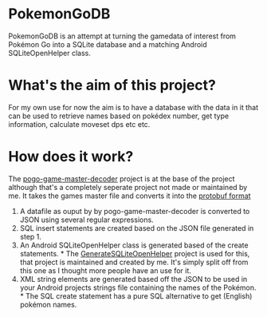 # PokemonGoDB
PokemonGoDB is an attempt at turning the gamedata of interest from Pokémon Go into a SQLite database and a matching Android SQLiteOpenHelper class.
# What's the aim of this project?
For my own use for now the aim is to have a database with the data in it that can be used to retrieve names based on pokédex number, get type information, calculate moveset dps etc etc.
# How does it work?
The [pogo-game-master-decoder](https://github.com/apavlinovic/pogo-game-master-decoder) project is at the base of the project although that's a completely seperate project not made or maintained by me. It takes the games master file and converts it into the [protobuf format](https://developers.google.com/protocol-buffers/)
  1. A datafile as ouput by by pogo-game-master-decoder is converted to JSON using several regular expressions.
  2. SQL insert statements are created based on the JSON file generated in step 1.
  3. An Android SQLiteOpenHelper class is generated based of the create statements.
    * The [GenerateSQLiteOpenHelper](https://github.com/Axeia/GenerateSQLiteOpenHelper) project is used for this, that project is maintained and created by me. 
    It's simply split off from this one as I thought more people have an use for it.
  4. XML string elements are generated based off the JSON to be used in your Android projects strings file containing the names of the Pokémon.
    * The SQL create statement has a pure SQL alternative to get (English) pokémon names. 
